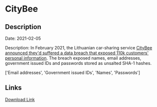 # CityBee

## Description

Date: 2021-02-05

Description:
In February 2021, the Lithuanian car-sharing service <a href="https://www.reuters.com/article/us-baltic-dataprotection-idUSKBN2AG2BW" target="_blank" rel="noopener">CityBee announced they'd suffered a data breach that exposed 110k customers' personal information</a>. The breach exposed names, email addresses, government issued IDs and passwords stored as unsalted SHA-1 hashes.


['Email addresses', 'Government issued IDs', 'Names', 'Passwords']

## Links

[Download Link](https://link-to.net/1229997/843.0323523636807/dynamic/?r=Y2l0eWJlZS5sdA==)